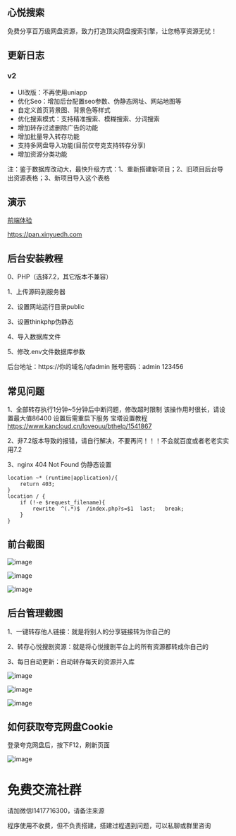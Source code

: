 ## 心悦搜索

免费分享百万级网盘资源，致力打造顶尖网盘搜索引擎，让您畅享资源无忧！

## 更新日志

### v2

- UI改版：不再使用uniapp
- 优化Seo：增加后台配置seo参数、伪静态网址、网站地图等
- 自定义首页背景图、背景色等样式
- 优化搜索模式：支持精准搜索、模糊搜索、分词搜索
- 增加转存过滤删除广告的功能
- 增加批量导入转存功能
- 支持多网盘导入功能(目前仅夸克支持转存分享)
- 增加资源分类功能

注：鉴于数据库改动大，最快升级方式：1、重新搭建新项目；2、旧项目后台导出资源表格；3、新项目导入这个表格

## 演示

[前端体验](https://pan.xinyuedh.com)

<https://pan.xinyuedh.com>


## 后台安装教程

0、PHP（选择7.2，其它版本不兼容） 

1、上传源码到服务器

2、设置网站运行目录public

3、设置thinkphp伪静态

4、导入数据库文件

5、修改.env文件数据库参数

后台地址：https://你的域名/qfadmin
账号密码：admin 123456

## 常见问题

1、全部转存执行1分钟~5分钟后中断问题，修改超时限制
该操作用时很长，请设置最大值86400   设置后需重启下服务
宝塔设置教程 https://www.kancloud.cn/loveouu/bthelp/1541867

2、非7.2版本导致的报错，请自行解决，不要再问！！！不会就百度或者老老实实用7.2

3、nginx 404 Not Found  伪静态设置
```shell
location ~* (runtime|application)/{
	return 403;
}
location / {
	if (!-e $request_filename){
		rewrite  ^(.*)$  /index.php?s=$1  last;   break;
	}
}
```

## 前台截图

![image](https://pan.xinyuedh.com/github/p1.png)

![image](https://pan.xinyuedh.com/github/p2.png)

![image](https://pan.xinyuedh.com/github/p3.png)

## 后台管理截图

1、一键转存他人链接：就是将别人的分享链接转为你自己的

2、转存心悦搜剧资源：就是将心悦搜剧平台上的所有资源都转成你自己的

3、每日自动更新：自动转存每天的资源并入库

![image](https://pan.xinyuedh.com/1.png)

![image](https://pan.xinyuedh.com/2.png)

![image](https://pan.xinyuedh.com/3.png)


## 如何获取夸克网盘Cookie

登录夸克网盘后，按下F12，刷新页面

![image](https://pan.xinyuedh.com/cookie.jpg)


# 免费交流社群

请加微信l1417716300，请备注来源

程序使用不收费，但不负责搭建，搭建过程遇到问题，可以私聊或群里咨询



